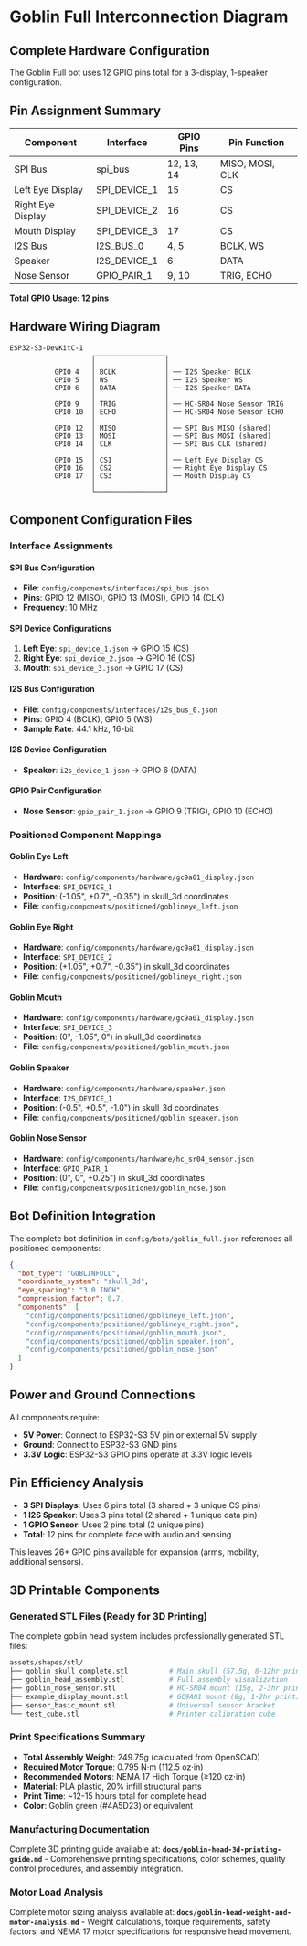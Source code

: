 # Goblin Full Interconnection Diagram

## Complete Hardware Configuration

The Goblin Full bot uses 12 GPIO pins total for a 3-display, 1-speaker configuration.

## Pin Assignment Summary

| Component | Interface | GPIO Pins | Pin Function |
|-----------|-----------|-----------|--------------|
| SPI Bus | spi_bus | 12, 13, 14 | MISO, MOSI, CLK |
| Left Eye Display | SPI_DEVICE_1 | 15 | CS |
| Right Eye Display | SPI_DEVICE_2 | 16 | CS |
| Mouth Display | SPI_DEVICE_3 | 17 | CS |
| I2S Bus | I2S_BUS_0 | 4, 5 | BCLK, WS |
| Speaker | I2S_DEVICE_1 | 6 | DATA |
| Nose Sensor | GPIO_PAIR_1 | 9, 10 | TRIG, ECHO |

**Total GPIO Usage: 12 pins**

## Hardware Wiring Diagram

```
ESP32-S3-DevKitC-1
                    ┌─────────────────┐
                    │                 │
           GPIO 4   │ BCLK            │ ── I2S Speaker BCLK
           GPIO 5   │ WS              │ ── I2S Speaker WS  
           GPIO 6   │ DATA            │ ── I2S Speaker DATA
                    │                 │
           GPIO 9   │ TRIG            │ ── HC-SR04 Nose Sensor TRIG
           GPIO 10  │ ECHO            │ ── HC-SR04 Nose Sensor ECHO
                    │                 │
           GPIO 12  │ MISO            │ ── SPI Bus MISO (shared)
           GPIO 13  │ MOSI            │ ── SPI Bus MOSI (shared)  
           GPIO 14  │ CLK             │ ── SPI Bus CLK (shared)
                    │                 │
           GPIO 15  │ CS1             │ ── Left Eye Display CS
           GPIO 16  │ CS2             │ ── Right Eye Display CS
           GPIO 17  │ CS3             │ ── Mouth Display CS
                    │                 │
                    └─────────────────┘
```

## Component Configuration Files

### Interface Assignments

#### SPI Bus Configuration
- **File**: `config/components/interfaces/spi_bus.json`
- **Pins**: GPIO 12 (MISO), GPIO 13 (MOSI), GPIO 14 (CLK)
- **Frequency**: 10 MHz

#### SPI Device Configurations
1. **Left Eye**: `spi_device_1.json` → GPIO 15 (CS)
2. **Right Eye**: `spi_device_2.json` → GPIO 16 (CS)  
3. **Mouth**: `spi_device_3.json` → GPIO 17 (CS)

#### I2S Bus Configuration
- **File**: `config/components/interfaces/i2s_bus_0.json`
- **Pins**: GPIO 4 (BCLK), GPIO 5 (WS)
- **Sample Rate**: 44.1 kHz, 16-bit

#### I2S Device Configuration
- **Speaker**: `i2s_device_1.json` → GPIO 6 (DATA)

#### GPIO Pair Configuration
- **Nose Sensor**: `gpio_pair_1.json` → GPIO 9 (TRIG), GPIO 10 (ECHO)

### Positioned Component Mappings

#### Goblin Eye Left
- **Hardware**: `config/components/hardware/gc9a01_display.json`
- **Interface**: `SPI_DEVICE_1` 
- **Position**: (-1.05", +0.7", -0.35") in skull_3d coordinates
- **File**: `config/components/positioned/goblineye_left.json`

#### Goblin Eye Right  
- **Hardware**: `config/components/hardware/gc9a01_display.json`
- **Interface**: `SPI_DEVICE_2`
- **Position**: (+1.05", +0.7", -0.35") in skull_3d coordinates
- **File**: `config/components/positioned/goblineye_right.json`

#### Goblin Mouth
- **Hardware**: `config/components/hardware/gc9a01_display.json` 
- **Interface**: `SPI_DEVICE_3`
- **Position**: (0", -1.05", 0") in skull_3d coordinates
- **File**: `config/components/positioned/goblin_mouth.json`

#### Goblin Speaker
- **Hardware**: `config/components/hardware/speaker.json`
- **Interface**: `I2S_DEVICE_1`
- **Position**: (-0.5", +0.5", -1.0") in skull_3d coordinates  
- **File**: `config/components/positioned/goblin_speaker.json`

#### Goblin Nose Sensor
- **Hardware**: `config/components/hardware/hc_sr04_sensor.json`
- **Interface**: `GPIO_PAIR_1`
- **Position**: (0", 0", +0.25") in skull_3d coordinates
- **File**: `config/components/positioned/goblin_nose.json`

## Bot Definition Integration

The complete bot definition in `config/bots/goblin_full.json` references all positioned components:

```json
{
  "bot_type": "GOBLINFULL",
  "coordinate_system": "skull_3d", 
  "eye_spacing": "3.0 INCH",
  "compression_factor": 0.7,
  "components": [
    "config/components/positioned/goblineye_left.json",
    "config/components/positioned/goblineye_right.json", 
    "config/components/positioned/goblin_mouth.json",
    "config/components/positioned/goblin_speaker.json",
    "config/components/positioned/goblin_nose.json"
  ]
}
```

## Power and Ground Connections

All components require:
- **5V Power**: Connect to ESP32-S3 5V pin or external 5V supply
- **Ground**: Connect to ESP32-S3 GND pins
- **3.3V Logic**: ESP32-S3 GPIO pins operate at 3.3V logic levels

## Pin Efficiency Analysis

- **3 SPI Displays**: Uses 6 pins total (3 shared + 3 unique CS pins)
- **1 I2S Speaker**: Uses 3 pins total (2 shared + 1 unique data pin)  
- **1 GPIO Sensor**: Uses 2 pins total (2 unique pins)
- **Total**: 12 pins for complete face with audio and sensing

This leaves 26+ GPIO pins available for expansion (arms, mobility, additional sensors).

## 3D Printable Components

### Generated STL Files (Ready for 3D Printing)
The complete goblin head system includes professionally generated STL files:

```bash
assets/shapes/stl/
├── goblin_skull_complete.stl          # Main skull (57.5g, 8-12hr print)
├── goblin_head_assembly.stl           # Full assembly visualization  
├── goblin_nose_sensor.stl             # HC-SR04 mount (15g, 2-3hr print)
├── example_display_mount.stl          # GC9A01 mount (8g, 1-2hr print)
├── sensor_basic_mount.stl             # Universal sensor bracket
└── test_cube.stl                      # Printer calibration cube
```

### Print Specifications Summary
- **Total Assembly Weight**: 249.75g (calculated from OpenSCAD)
- **Required Motor Torque**: 0.795 N⋅m (112.5 oz⋅in)
- **Recommended Motors**: NEMA 17 High Torque (≥120 oz⋅in)
- **Material**: PLA plastic, 20% infill structural parts
- **Print Time**: ~12-15 hours total for complete head
- **Color**: Goblin green (#4A5D23) or equivalent

### Manufacturing Documentation
Complete 3D printing guide available at:
**`docs/goblin-head-3d-printing-guide.md`** - Comprehensive printing specifications, color schemes, quality control procedures, and assembly integration.

### Motor Load Analysis
Complete motor sizing analysis available at:
**`docs/goblin-head-weight-and-motor-analysis.md`** - Weight calculations, torque requirements, safety factors, and NEMA 17 motor specifications for responsive head movement.
